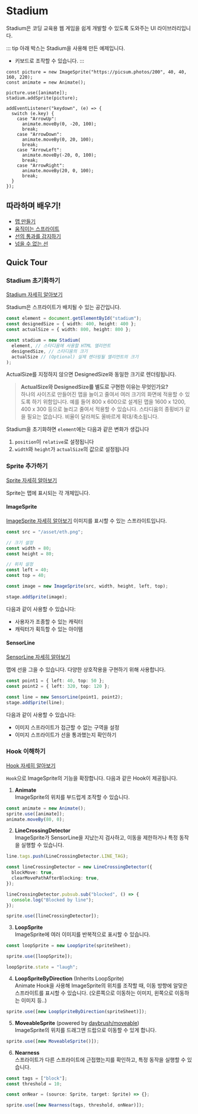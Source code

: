 # Stadium

Stadium은 코딩 교육용 웹 게임을 쉽게 개발할 수 있도록 도와주는 UI 라이브러리입니다.

::: tip 아래 박스는 Stadium을 사용해 만든 예제입니다.

- 키보드로 조작할 수 있습니다.
  :::

<div ref="el"></div>

<script setup>
    import { ref, onMounted } from 'vue'
    import {
        Stadium,
        SensorLine,
        ImageSprite,
        MoveableSprite,
        Animate,
        LineCrossingDetector,
    } from "../dist/stadium.js";
    const el = ref(null)

    onMounted(() => {
        const stadium = new Stadium(el.value, {
            width: 400,
            height: 400,
        });

        const picture = new ImageSprite("https://picsum.photos/200", 40, 40, 160, 220);
        const animate = new Animate();

        picture.use([animate]);
        stadium.addSprite(picture);

        addEventListener("keydown", (e) => {
            switch(e.key) {
                case "ArrowUp":
                    animate.moveBy(0, -20, 100);
                    break;
                case "ArrowDown":
                    animate.moveBy(0, 20, 100);
                    break;
                case "ArrowLeft":
                    animate.moveBy(-20, 0, 100);
                    break;
                case "ArrowRight":
                    animate.moveBy(20, 0, 100);
                    break;
            }
        })

        el.value.style.setProperty("border", "1px solid black")
    })
</script>

```js{1-5,10,13,16,19}
const picture = new ImageSprite("https://picsum.photos/200", 40, 40, 160, 220);
const animate = new Animate();

picture.use([animate]);
stadium.addSprite(picture);

addEventListener("keydown", (e) => {
  switch (e.key) {
    case "ArrowUp":
      animate.moveBy(0, -20, 100);
      break;
    case "ArrowDown":
      animate.moveBy(0, 20, 100);
      break;
    case "ArrowLeft":
      animate.moveBy(-20, 0, 100);
      break;
    case "ArrowRight":
      animate.moveBy(20, 0, 100);
      break;
  }
});
```

## 따라하며 배우기!

- [맵 만들기](./따라하기/1.%20맵%20만들기)
- [움직이는 스프라이트](./따라하기/2.%20움직이는%20스프라이트)
- [선의 통과를 감지하기](./따라하기/3.%20선의%20통과를%20감지하기)
- [넘을 수 없는 선](./따라하기/4.%20넘을%20수%20없는%20선.md)

## Quick Tour

### Stadium 초기화하기

[Stadium 자세히 알아보기](./API/classes/Stadium.md)

Stadium은 스프라이트가 배치될 수 있는 공간입니다.

```typescript
const element = document.getElementById("stadium");
const designedSize = { width: 400, height: 400 };
const actualSize = { width: 800, height: 800 };

const stadium = new Stadium(
  element, // 스타디움에 사용할 HTML 엘리먼트
  designedSize, // 스타디움의 크기
  actualSize // (Optional) 실제 렌더링될 엘리먼트의 크기
);
```

ActualSize를 지정하지 않으면 DesignedSize와 동일한 크기로 렌더링됩니다.

> **ActualSize와 DesignedSize를 별도로 구현한 이유는 무엇인가요?**  
> 하나의 사이즈로 만들어진 맵을 늘이고 줄여서 여러 크기의 화면에 적용할 수 있도록 하기 위함입니다. 예를 들어 800 x 600으로 설계된 맵을 1600 x 1200, 400 x 300 등으로 늘리고 줄여서 적용할 수 있습니다. 스타디움의 종횡비가 같을 필요는 없습니다. 비율이 달라져도 올바르게 확대/축소됩니다.

Stadium을 초기화하면 `element`에는 다음과 같은 변화가 생깁니다

1. `position`이 `relative`로 설정됩니다
2. `width`와 `height`가 `actualSize`의 값으로 설정됩니다

### Sprite 추가하기

[Sprite 자세히 알아보기](./API/classes/Sprite.md)

Sprite는 맵에 표시되는 각 개체입니다.

#### ImageSprite

[ImageSprite 자세히 알아보기](./API/classes/ImageSprite.md)
이미지를 표시할 수 있는 스프라이트입니다.

```typescript
const src = "/asset/eth.png";

// 크기 설정
const width = 80;
const height = 80;

// 위치 설정
const left = 40;
const top = 40;

const image = new ImageSprite(src, width, height, left, top);

stage.addSprite(image);
```

다음과 같이 사용할 수 있습니다:

- 사용자가 조종할 수 있는 캐릭터
- 캐릭터가 획득할 수 있는 아이템

#### SensorLine

[SensorLine 자세히 알아보기](./API/classes/SensorLine.md)

맵에 선을 그을 수 있습니다. 다양한 상호작용을 구현하기 위해 사용합니다.

```typescript
const point1 = { left: 40, top: 50 };
const point2 = { left: 320, top: 120 };

const line = new SensorLine(point1, point2);
stage.addSprite(line);
```

다음과 같이 사용할 수 있습니다:

- 이미지 스프라이트가 접근할 수 없는 구역을 설정
- 이미지 스프라이트가 선을 통과했는지 확인하기

### Hook 이해하기

[Hook 자세히 알아보기](./API/classes/Hook.md)

`Hook`으로 ImageSprite의 기능을 확장합니다. 다음과 같은 Hook이 제공됩니다.

1. **Animate**  
   ImageSprite의 위치를 부드럽게 조작할 수 있습니다.

```typescript
const animate = new Animate();
sprite.use([animate]);
animate.moveBy(80, 0);
```

2. **LineCrossingDetector**  
   ImageSprite가 SensorLine을 지났는지 검사하고, 이동을 제한하거나 특정 동작을 실행할 수 있습니다.

```typescript
line.tags.push(LineCrossingDetector.LINE_TAG);

const lineCrossingDetector = new LineCrossingDetector({
  blockMove: true,
  clearMovePathAfterBlocking: true,
});

lineCrossingDetector.pubsub.sub("blocked", () => {
  console.log("Blocked by line");
});

sprite.use([lineCrossingDetector]);
```

3. **LoopSprite**  
   ImageSprite에 여러 이미지를 반복적으로 표시할 수 있습니다.

```typescript
const loopSprite = new LoopSprite(spriteSheet);

sprite.use([loopSprite]);

loopSprite.state = "laugh";
```

4. **LoopSpriteByDirection** (Inherits LoopSprite)  
   Animate Hook을 사용해 ImageSprite의 위치를 조작할 때, 이동 방향에 알맞은 스프라이트를 표시할 수 있습니다. (오른쪽으로 이동하는 이미지, 왼쪽으로 이동하는 이미지 등..)

```typescript
sprite.use([new LoopSpriteByDirection(spriteSheet)]);
```

5. **MoveableSprite** (powered by [daybrush/moveable](https://github.com/daybrush/moveable))  
   ImageSprite의 위치를 드래그앤 드랍으로 이동할 수 있게 합니다.

```typescript
sprite.use([new MoveableSprite()]);
```

6. **Nearness**  
   스프라이트가 다른 스프라이트에 근접했는지를 확인하고, 특정 동작을 실행할 수 있습니다.

```typescript
const tags = ["block"];
const threshold = 10;

const onNear = (source: Sprite, target: Sprite) => {};

sprite.use([new Nearness(tags, threshold, onNear)]);
```
